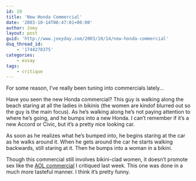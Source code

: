 ```yaml
---
id: 19
title: 'New Honda Commercial'
date: '2003-10-14T08:47:01+00:00'
author: Joey
layout: post
guid: 'http://www.joeyday.com/2003/10/14/new-honda-commercial'
dsq_thread_id:
    - '1744278375'
categories:
    - essay
tags:
    - critique
---
```


For some reason, I’ve really been tuning into commercials lately…

Have you seen the new Honda commercial? This guy is walking along the beach staring at all the ladies in bikinis (the women are kindof blurred out so the guy is the main focus). As he’s walking along he’s not paying attention to where he’s going, and he bumps into a new Honda. I can’t remember if it’s a new Accord or Civic, but it’s a pretty nice looking car.

As soon as he realizes what he’s bumped into, he begins staring at the car as he walks around it. When he gets around the car he starts walking backwards, still staring at it. Then he bumps into a woman in a bikini.

Though this commercial still involves bikini-clad women, it doesn’t promote sex like the [AOL commercial](http://joeyday.com/archives/individual/000485.php) I critiqued last week. This one was done in a much more tasteful manner. I think it’s pretty funny.